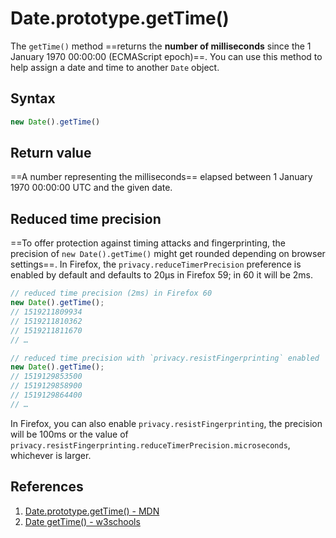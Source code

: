 # Date.prototype.getTime()

The `getTime()` method ==returns the **number of milliseconds** since the 1 January 1970 00:00:00 (ECMAScript epoch)==. You can use this method to help assign a date and time to another `Date` object.

## Syntax

```js
new Date().getTime()
```

## Return value

==A number representing the milliseconds== elapsed between 1 January 1970 00:00:00 UTC and the given date.

## Reduced time precision

==To offer protection against timing attacks and fingerprinting, the precision of `new Date().getTime()` might get rounded depending on browser settings==. In Firefox, the `privacy.reduceTimerPrecision` preference is enabled by default and defaults to 20µs in Firefox 59; in 60 it will be 2ms.

```js
// reduced time precision (2ms) in Firefox 60
new Date().getTime();
// 1519211809934
// 1519211810362
// 1519211811670
// …

// reduced time precision with `privacy.resistFingerprinting` enabled
new Date().getTime();
// 1519129853500
// 1519129858900
// 1519129864400
// …
```

In Firefox, you can also enable `privacy.resistFingerprinting`, the precision will be 100ms or the value of `privacy.resistFingerprinting.reduceTimerPrecision.microseconds`, whichever is larger.

## References

1. [Date.prototype.getTime() - MDN](https://developer.mozilla.org/en-US/docs/Web/JavaScript/Reference/Global_Objects/Date/getTime)
1. [Date getTime() - w3schools](https://www.w3schools.com/jsref/jsref_gettime.asp)